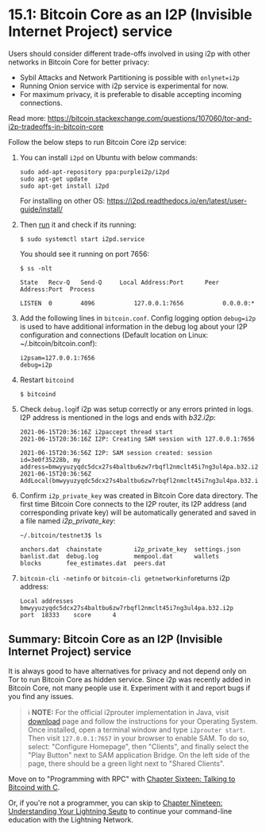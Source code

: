 # 15.1: Bitcoin Core as an I2P (Invisible Internet Project) service

Users should consider different trade-offs involved in using i2p with other networks in Bitcoin Core for better privacy:

- Sybil Attacks and Network Partitioning is possible with `onlynet=i2p`
- Running Onion service with i2p service is experimental for now.
- For maximum privacy, it is preferable to disable accepting incoming connections.

Read more: https://bitcoin.stackexchange.com/questions/107060/tor-and-i2p-tradeoffs-in-bitcoin-core

Follow the below steps to run Bitcoin Core i2p service:

1. You can install `i2pd` on Ubuntu with below commands:

   ```
   sudo add-apt-repository ppa:purplei2p/i2pd
   sudo apt-get update
   sudo apt-get install i2pd
   ```

   For installing on other OS: https://i2pd.readthedocs.io/en/latest/user-guide/install/

2. Then [run](https://i2pd.readthedocs.io/en/latest/user-guide/run/) it and check if its running:

   ```
   $ sudo systemctl start i2pd.service
   ```

   You should see it running on port 7656:

   ```
   $ ss -nlt

   State   Recv-Q   Send-Q     Local Address:Port      Peer Address:Port  Process

   LISTEN  0        4096           127.0.0.1:7656           0.0.0.0:*
   ```

3. Add the following lines in `bitcoin.conf`. Config logging option `debug=i2p` is used to have additional information in the debug log about your I2P configuration and connections (Default location on Linux: ~/.bitcoin/bitcoin.conf):

   ```
   i2psam=127.0.0.1:7656
   debug=i2p
   ```

5. Restart `bitcoind`

   ```
   $ bitcoind
   ```

6. Check `debug.log`if i2p was setup correctly or any errors printed in logs.  I2P address is mentioned in the logs and ends with _b32.i2p_:
   ```
   2021-06-15T20:36:16Z i2paccept thread start
   2021-06-15T20:36:16Z I2P: Creating SAM session with 127.0.0.1:7656

   2021-06-15T20:36:56Z I2P: SAM session created: session id=3e0f35228b, my address=bmwyyuzyqdc5dcx27s4baltbu6zw7rbqfl2nmclt45i7ng3ul4pa.b32.i2p:18333
   2021-06-15T20:36:56Z AddLocal(bmwyyuzyqdc5dcx27s4baltbu6zw7rbqfl2nmclt45i7ng3ul4pa.b32.i2p:18333,4)
   ```

7. Confirm `i2p_private_key` was created in Bitcoin Core data directory. The first time Bitcoin Core connects to the I2P router, its I2P address (and corresponding private key) will be automatically generated and saved in a file named *i2p_private_key*:
   ```
   ~/.bitcoin/testnet3$ ls

   anchors.dat  chainstate         i2p_private_key  settings.json
   banlist.dat  debug.log          mempool.dat      wallets
   blocks       fee_estimates.dat  peers.dat
   ```

8. `bitcoin-cli -netinfo` or `bitcoin-cli getnetworkinfo`returns i2p address:

   ```
   Local addresses
   bmwyyuzyqdc5dcx27s4baltbu6zw7rbqfl2nmclt45i7ng3ul4pa.b32.i2p     port  18333    score      4
   ```

## Summary: Bitcoin Core as an I2P (Invisible Internet Project) service

It is always good to have alternatives for privacy and not depend only on Tor to run Bitcoin Core as hidden service. Since i2p was recently added in Bitcoin Core, not many people use it. Experiment with it and report bugs if you find any issues.

> :information_source: **NOTE:** For the official i2prouter implementation in Java, visit [download](https://geti2p.net/en/download) page and follow the instructions for your Operating System. Once installed, open a terminal window and type `i2prouter start`. Then visit `127.0.0.1:7657` in your browser to enable SAM. To do so, select: "Configure Homepage", then "Clients", and finally select the "Play Button" next to SAM application Bridge. On the left side of the page, there should be a green light next to "Shared Clients".

Move on to "Programming with RPC" with [Chapter Sixteen: Talking to Bitcoind with C](16_0_Talking_to_Bitcoind.md).

Or, if you're not a programmer, you can skip to [Chapter Nineteen: Understanding Your Lightning Seutp](https://github.com/BlockchainCommons/Learning-Bitcoin-from-the-Command-Line/blob/master/19_0_Understanding_Your_Lightning_Setup.md) to continue your command-line education with the Lightning Network.
